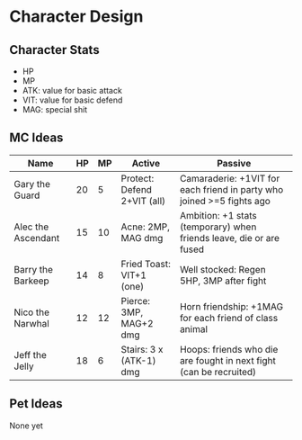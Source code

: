 # Character Design

## Character Stats

* HP
* MP
* ATK: value for basic attack
* VIT: value for basic defend
* MAG: special shit

## MC Ideas


| Name                | HP  | MP  | Active                       | Passive                                 |
|---------------------|-----|-----|------------------------------|-----------------------------------------|
| Gary the Guard      | 20  |  5  | Protect: Defend 2+VIT (all)  | Camaraderie: +1VIT for each friend in party who joined >=5 fights ago |
| Alec the Ascendant  | 15  | 10  | Acne: 2MP, MAG dmg           | Ambition: +1 stats (temporary) when friends leave, die or are fused |  |
| Barry the Barkeep   | 14  |  8  | Fried Toast: VIT+1 (one)     | Well stocked: Regen 5HP, 3MP after fight   |
| Nico the Narwhal    | 12  | 12  | Pierce: 3MP, MAG+2 dmg       | Horn friendship: +1MAG for each friend of class animal |
| Jeff the Jelly      | 18  |  6  | Stairs: 3 x (ATK-1) dmg      | Hoops: friends who die are fought in next fight (can be recruited) |  


## Pet Ideas

None yet
